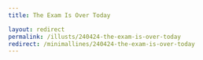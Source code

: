 ```yaml
---
title: The Exam Is Over Today

layout: redirect
permalink: /illusts/240424-the-exam-is-over-today
redirect: /minimallines/240424-the-exam-is-over-today
---
```

